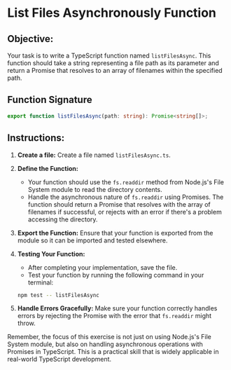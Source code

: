 # List Files Asynchronously Function

## Objective:

Your task is to write a TypeScript function named `listFilesAsync`. This function should take a string representing a file path as its parameter and return a Promise that resolves to an array of filenames within the specified path.

## Function Signature

```typescript
export function listFilesAsync(path: string): Promise<string[]>;
```

## Instructions:

1. **Create a file:** Create a file named `listFilesAsync.ts`.
2. **Define the Function:**

   - Your function should use the `fs.readdir` method from Node.js's File System module to read the directory contents.
   - Handle the asynchronous nature of `fs.readdir` using Promises. The function should return a Promise that resolves with the array of filenames if successful, or rejects with an error if there's a problem accessing the directory.

3. **Export the Function:** Ensure that your function is exported from the module so it can be imported and tested elsewhere.

4. **Testing Your Function:**

   - After completing your implementation, save the file.
   - Test your function by running the following command in your terminal:

   ```Bash
   npm test -- listFilesAsync
   ```

5. **Handle Errors Gracefully:** Make sure your function correctly handles errors by rejecting the Promise with the error that `fs.readdir` might throw.

Remember, the focus of this exercise is not just on using Node.js's File System module, but also on handling asynchronous operations with Promises in TypeScript. This is a practical skill that is widely applicable in real-world TypeScript development.
